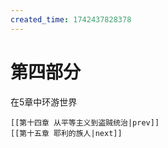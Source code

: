 ```yaml
---
created_time: 1742437828378
---
```

 

# 第四部分  
  
在5章中环游世界

```booknav
[[第十四章 从平等主义到盗贼统治|prev]]
[[第十五章 耶利的族人|next]]
```